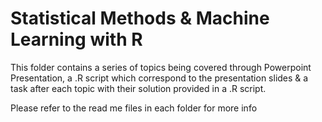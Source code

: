 # Statistical Methods & Machine Learning with R

This folder contains a series of topics being covered through Powerpoint Presentation, a .R script which correspond to the presentation slides & a task after each topic with their
solution provided in a .R script. 

Please refer to the read me files in each folder for more info
